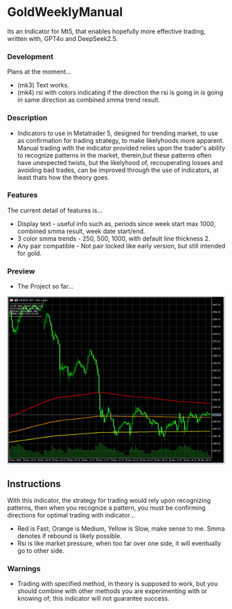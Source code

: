 # GoldWeeklyManual
Its an  Indicator for Mt5, that enables hopefully more effective trading, written with, GPT4o and DeepSeek2.5.

### Development
Plans at the moment...
- (mk3) Text works.
- (mk4) rsi with colors indicating if the direction the rsi is going in is going in same direction as combined smma trend result.

### Description
- Indicators to use in Metatrader 5, designed for trending market, to use as confirmation for trading strategy, to make likelyhoods more apparent. Manual trading with the indicator provided relies upon the trader's ability to recognize patterns in the market, therein,but these patterns often have unexpected twists, but the likelyhood of, recouperating losses and avoiding bad trades, can be improved through the use of indicators, at least thats how the theory goes.

### Features
The current detail of features is...
- Display text - useful info such as, periods since week start max 1000, combined smma result, week date start/end.  
- 3 color smma trends - 250, 500, 1000, with default line thickness 2.
- Any pair compatible - Not pair locked like early version, but still intended for gold.

### Preview
- The Project so far...

![indicator preview](media/preview.png)

## Instructions
With this indicator, the strategy for trading would rely upon recognizing patterns, then when you recognize a pattern, you must be confirming directions for optimal trading with indicator... 
- Red is Fast, Orange is Medium, Yellow is Slow, make sense to me. Smma denotes if rebound is likely possible.
- Rsi is like market pressure, when too far over one side, it will eventually go to other side.

### Warnings
- Trading with specified method, in theory is supposed to work, but you should combine with other methods you are experimenting with or knowing of; this indicator will not guarantee success.
